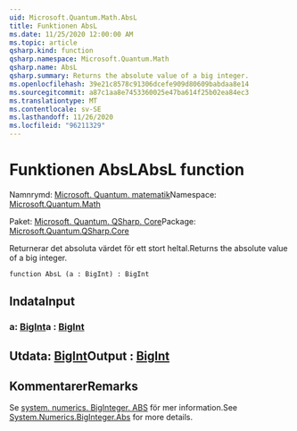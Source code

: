 ```yaml
---
uid: Microsoft.Quantum.Math.AbsL
title: Funktionen AbsL
ms.date: 11/25/2020 12:00:00 AM
ms.topic: article
qsharp.kind: function
qsharp.namespace: Microsoft.Quantum.Math
qsharp.name: AbsL
qsharp.summary: Returns the absolute value of a big integer.
ms.openlocfilehash: 39e21c8578c91306dcefe909d80609babdaa8e14
ms.sourcegitcommit: a87c1aa8e7453360025e47ba614f25b02ea84ec3
ms.translationtype: MT
ms.contentlocale: sv-SE
ms.lasthandoff: 11/26/2020
ms.locfileid: "96211329"
---
```

# <a name="absl-function"></a><span data-ttu-id="0413b-102">Funktionen AbsL</span><span class="sxs-lookup"><span data-stu-id="0413b-102">AbsL function</span></span>

<span data-ttu-id="0413b-103">Namnrymd: [Microsoft. Quantum. matematik](xref:Microsoft.Quantum.Math)</span><span class="sxs-lookup"><span data-stu-id="0413b-103">Namespace: [Microsoft.Quantum.Math](xref:Microsoft.Quantum.Math)</span></span>

<span data-ttu-id="0413b-104">Paket: [Microsoft. Quantum. QSharp. Core](https://nuget.org/packages/Microsoft.Quantum.QSharp.Core)</span><span class="sxs-lookup"><span data-stu-id="0413b-104">Package: [Microsoft.Quantum.QSharp.Core](https://nuget.org/packages/Microsoft.Quantum.QSharp.Core)</span></span>


<span data-ttu-id="0413b-105">Returnerar det absoluta värdet för ett stort heltal.</span><span class="sxs-lookup"><span data-stu-id="0413b-105">Returns the absolute value of a big integer.</span></span>

```qsharp
function AbsL (a : BigInt) : BigInt
```


## <a name="input"></a><span data-ttu-id="0413b-106">Indata</span><span class="sxs-lookup"><span data-stu-id="0413b-106">Input</span></span>

### <a name="a--bigint"></a><span data-ttu-id="0413b-107">a: [BigInt](xref:microsoft.quantum.lang-ref.bigint)</span><span class="sxs-lookup"><span data-stu-id="0413b-107">a : [BigInt](xref:microsoft.quantum.lang-ref.bigint)</span></span>





## <a name="output--bigint"></a><span data-ttu-id="0413b-108">Utdata: [BigInt](xref:microsoft.quantum.lang-ref.bigint)</span><span class="sxs-lookup"><span data-stu-id="0413b-108">Output : [BigInt](xref:microsoft.quantum.lang-ref.bigint)</span></span>



## <a name="remarks"></a><span data-ttu-id="0413b-109">Kommentarer</span><span class="sxs-lookup"><span data-stu-id="0413b-109">Remarks</span></span>

<span data-ttu-id="0413b-110">Se [system. numerics. BigInteger. ABS](https://docs.microsoft.com/dotnet/api/system.numerics.biginteger.abs) för mer information.</span><span class="sxs-lookup"><span data-stu-id="0413b-110">See [System.Numerics.BigInteger.Abs](https://docs.microsoft.com/dotnet/api/system.numerics.biginteger.abs) for more details.</span></span>